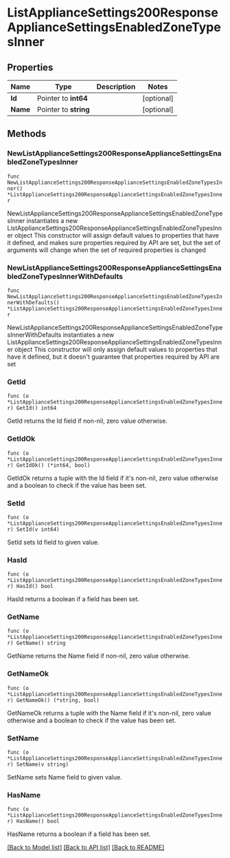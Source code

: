 # ListApplianceSettings200ResponseApplianceSettingsEnabledZoneTypesInner

## Properties

Name | Type | Description | Notes
------------ | ------------- | ------------- | -------------
**Id** | Pointer to **int64** |  | [optional] 
**Name** | Pointer to **string** |  | [optional] 

## Methods

### NewListApplianceSettings200ResponseApplianceSettingsEnabledZoneTypesInner

`func NewListApplianceSettings200ResponseApplianceSettingsEnabledZoneTypesInner() *ListApplianceSettings200ResponseApplianceSettingsEnabledZoneTypesInner`

NewListApplianceSettings200ResponseApplianceSettingsEnabledZoneTypesInner instantiates a new ListApplianceSettings200ResponseApplianceSettingsEnabledZoneTypesInner object
This constructor will assign default values to properties that have it defined,
and makes sure properties required by API are set, but the set of arguments
will change when the set of required properties is changed

### NewListApplianceSettings200ResponseApplianceSettingsEnabledZoneTypesInnerWithDefaults

`func NewListApplianceSettings200ResponseApplianceSettingsEnabledZoneTypesInnerWithDefaults() *ListApplianceSettings200ResponseApplianceSettingsEnabledZoneTypesInner`

NewListApplianceSettings200ResponseApplianceSettingsEnabledZoneTypesInnerWithDefaults instantiates a new ListApplianceSettings200ResponseApplianceSettingsEnabledZoneTypesInner object
This constructor will only assign default values to properties that have it defined,
but it doesn't guarantee that properties required by API are set

### GetId

`func (o *ListApplianceSettings200ResponseApplianceSettingsEnabledZoneTypesInner) GetId() int64`

GetId returns the Id field if non-nil, zero value otherwise.

### GetIdOk

`func (o *ListApplianceSettings200ResponseApplianceSettingsEnabledZoneTypesInner) GetIdOk() (*int64, bool)`

GetIdOk returns a tuple with the Id field if it's non-nil, zero value otherwise
and a boolean to check if the value has been set.

### SetId

`func (o *ListApplianceSettings200ResponseApplianceSettingsEnabledZoneTypesInner) SetId(v int64)`

SetId sets Id field to given value.

### HasId

`func (o *ListApplianceSettings200ResponseApplianceSettingsEnabledZoneTypesInner) HasId() bool`

HasId returns a boolean if a field has been set.

### GetName

`func (o *ListApplianceSettings200ResponseApplianceSettingsEnabledZoneTypesInner) GetName() string`

GetName returns the Name field if non-nil, zero value otherwise.

### GetNameOk

`func (o *ListApplianceSettings200ResponseApplianceSettingsEnabledZoneTypesInner) GetNameOk() (*string, bool)`

GetNameOk returns a tuple with the Name field if it's non-nil, zero value otherwise
and a boolean to check if the value has been set.

### SetName

`func (o *ListApplianceSettings200ResponseApplianceSettingsEnabledZoneTypesInner) SetName(v string)`

SetName sets Name field to given value.

### HasName

`func (o *ListApplianceSettings200ResponseApplianceSettingsEnabledZoneTypesInner) HasName() bool`

HasName returns a boolean if a field has been set.


[[Back to Model list]](../README.md#documentation-for-models) [[Back to API list]](../README.md#documentation-for-api-endpoints) [[Back to README]](../README.md)


